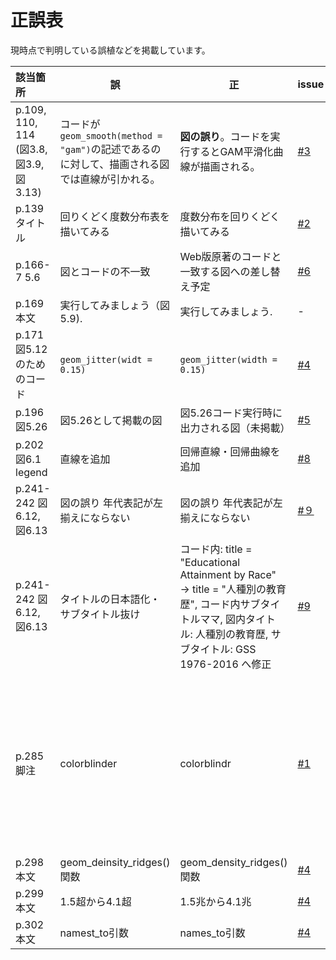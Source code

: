 正誤表
===========================

現時点で判明している誤植などを掲載しています。

| 該当箇所 | 誤 | 正 | issue | 備考 | 対応 |
|:---------|----|----|----|:-----|:-----|
| p.109, 110, 114 (図3.8, 図3.9, 図3.13) | コードが`geom_smooth(method = "gam")`の記述であるのに対して、描画される図では直線が引かれる。 | **図の誤り**。コードを実行するとGAM平滑化曲線が描画される。 | [#3](https://github.com/uribo/kspub-dataviz/issues/3) | ただし原著でも直線のため、原著者への確認中。 | | 
| p.139 タイトル | 回りくどく度数分布表を描いてみる | 度数分布を回りくどく描いてみる | [#2](https://github.com/uribo/kspub-dataviz/issues/2) | | |
| p.166-7 5.6 | 図とコードの不一致 | Web版原著のコードと一致する図への差し替え予定 | [#6](https://github.com/uribo/kspub-dataviz/issues/6) | | |
| p.169 本文 | 実行してみましょう（図5.9). | 実行してみましょう. | - | | |
| p.171 図5.12のためのコード | `geom_jitter(widt = 0.15)` | `geom_jitter(width = 0.15)` | [#4](https://github.com/uribo/kspub-dataviz/issues/4) | | | 
| p.196 図5.26 | 図5.26として掲載の図 | 図5.26コード実行時に出力される図（未掲載） | [#5](https://github.com/uribo/kspub-dataviz/issues/5) | | |  
| p.202 図6.1 legend | 直線を追加 | 回帰直線・回帰曲線を追加 | [#8](https://github.com/uribo/kspub-dataviz/issues/8) | | |  
| p.241-242 図6.12, 図6.13| 図の誤り 年代表記が左揃えにならない | 図の誤り 年代表記が左揃えにならない | [#９](https://github.com/uribo/kspub-dataviz/issues/9) | 要原著者への確認 | |  
| p.241-242 図6.12, 図6.13| タイトルの日本語化・サブタイトル抜け |コード内: title = "Educational Attainment by Race" → title = "人種別の教育歴",  コード内サブタイトルママ,  図内タイトル: 人種別の教育歴,   サブタイトル: GSS 1976-2016  へ修正| [#9](https://github.com/uribo/kspub-dataviz/issues/9) | | |  
| p.285 脚注 | colorblinder | colorblindr | [#1](https://github.com/uribo/kspub-dataviz/issues/1) | colorblindrパッケージはCRAN未登録(2020年2月3日時点)。利用する際はGitHubの[リポジトリ](https://github.com/clauswilke/colorblindr)からのインストールが必要。 | |
| p.298 本文 | geom_deinsity_ridges()関数 | geom_density_ridges()関数 | [#4](https://github.com/uribo/kspub-dataviz/issues/4) | | |
| p.299 本文 | 1.5超から4.1超 | 1.5兆から4.1兆 | [#4](https://github.com/uribo/kspub-dataviz/issues/4) | | |
| p.302 本文 | namest_to引数 | names_to引数 | [#4](https://github.com/uribo/kspub-dataviz/issues/4) | | |
